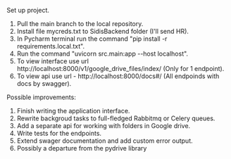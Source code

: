 Set up project.
1. Pull the main branch to the local repository.
2. Install file mycreds.txt to SidisBackend folder (I'll send HR).
3. In Pycharm terminal run the command "pip install -r requirements.local.txt".
4. Run the command "uvicorn src.main:app --host localhost".
5. To view interface use url http://localhost:8000/v1/google_drive_files/index/ (Only for 1 endpoint).
6. To view api use url - http://localhost:8000/docs#/ (All endpoinds with docs by swagger).

Possible improvements:
1. Finish writing the application interface.
2. Rewrite backgroud tasks to full-fledged Rabbitmq or Celery queues.
3. Add a separate api for working with folders in Google drive.
4. Write tests for the endpoints.
5. Extend swager documentation and add custom error output.
6. Possibly a departure from the pydrive library
